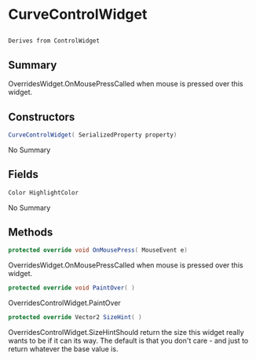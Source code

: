# CurveControlWidget

## 
```c#
Derives from ControlWidget
```

## Summary

OverridesWidget.OnMousePressCalled when mouse is pressed over this widget.
## Constructors

```c#
CurveControlWidget( SerializedProperty property) 
```
No Summary
## Fields

```c#
Color HighlightColor
```
No Summary
## Methods

```c#
protected override void OnMousePress( MouseEvent e) 
```
OverridesWidget.OnMousePressCalled when mouse is pressed over this widget.
```c#
protected override void PaintOver( ) 
```
OverridesControlWidget.PaintOver
```c#
protected override Vector2 SizeHint( ) 
```
OverridesControlWidget.SizeHintShould return the size this widget really wants to be if it can its way. The default
is that you don't care - and just to return whatever the base value is.
